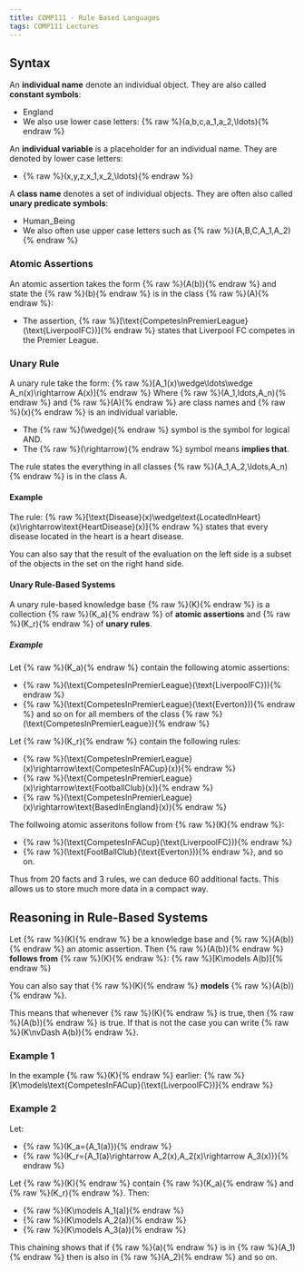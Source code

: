 ```yaml
---
title: COMP111 - Rule Based Languages
tags: COMP111 Lectures
---
```

## Syntax
An **individual name** denote an individual object. They are also called **constant symbols**:

* England
* We also use lower case letters: {% raw %}\(a,b,c,a_1,a_2,\ldots\){% endraw %}

An **individual variable** is a placeholder for an individual name. They are denoted by lower case letters:

* {% raw %}\(x,y,z,x_1,x_2,\ldots\){% endraw %}

A **class name** denotes a set of individual objects. They are often also called **unary predicate symbols**:

* Human_Being
* We also often use upper case letters such as {% raw %}\(A,B,C,A_1,A_2\){% endraw %}

### Atomic Assertions

An atomic assertion takes the form {% raw %}\(A(b)\){% endraw %} and state the {% raw %}\(b\){% endraw %} is in the class {% raw %}\(A\){% endraw %}:

* The assertion,
{% raw %}\[\text{CompetesInPremierLeague}(\text{LiverpoolFC})\]{% endraw %} states that Liverpool FC competes in the Premier League.

### Unary Rule
A unary rule take the form:
{% raw %}\[A_1(x)\wedge\ldots\wedge A_n(x)\rightarrow A(x)\]{% endraw %}
Where {% raw %}\(A_1,ldots,A_n\){% endraw %} and {% raw %}\(A\){% endraw %} are class names and {% raw %}\(x\){% endraw %} is an individual variable.

* The {% raw %}\(\wedge\){% endraw %} symbol is the symbol for logical AND.
* The {% raw %}\(\rightarrow\){% endraw %} symbol means **implies that**.

The rule states the everything in all classes {% raw %}\(A_1,A_2,\ldots,A_n\){% endraw %} is in the class A.

#### Example

The rule:
{% raw %}\[\text{Disease}(x)\wedge\text{LocatedInHeart}(x)\rightarrow\text{HeartDisease}(x)\]{% endraw %}
states that every disease located in the heart is a heart disease.

You can also say that the result of the evaluation on the left side is a subset of the objects in the set on the right hand side.

#### Unary Rule-Based Systems
A unary rule-based knowledge base {% raw %}\(K\){% endraw %} is a collection {% raw %}\(K_a\){% endraw %} of **atomic assertions** and {% raw %}\(K_r\){% endraw %} of **unary rules**.

##### Example
Let {% raw %}\(K_a\){% endraw %} contain the following atomic assertions:

* {% raw %}\(\text{CompetesInPremierLeague}(\text{LiverpoolFC})\){% endraw %}
* {% raw %}\(\text{CompetesInPremierLeague}(\text{Everton})\){% endraw %} and so on for all members of the class {% raw %}\(\text{CompetesInPremierLeague}\){% endraw %}

Let {% raw %}\(K_r\){% endraw %} contain the following rules:

* {% raw %}\(\text{CompetesInPremierLeague}(x)\rightarrow\text{CompetesInFACup}(x)\){% endraw %}
* {% raw %}\(\text{CompetesInPremierLeague}(x)\rightarrow\text{FootballClub}(x)\){% endraw %}
* {% raw %}\(\text{CompetesInPremierLeague}(x)\rightarrow\text{BasedInEngland}(x)\){% endraw %}

The follwoing atomic asseritons follow from {% raw %}\(K\){% endraw %}:

* {% raw %}\(\text{CompetesInFACup}(\text{LiverpoolFC})\){% endraw %}
* {% raw %}\(\text{FootBallClub}(\text{Everton})\){% endraw %}, and so on.

Thus from 20 facts and 3 rules, we can deduce 60 additional facts. This allows us to store much more data in a compact way.

## Reasoning in Rule-Based Systems
Let {% raw %}\(K\){% endraw %} be a knowledge base and {% raw %}\(A(b)\){% endraw %} an atomic assertion. Then {% raw %}\(A(b)\){% endraw %} **follows from** {% raw %}\(K\){% endraw %}:
{% raw %}\[K\models A(b)\]{% endraw %}

You can also say that {% raw %}\(K\){% endraw %} **models** {% raw %}\(A(b)\){% endraw %}.

This means that whenever {% raw %}\(K\){% endraw %} is true, then {% raw %}\(A(b)\){% endraw %} is true. If that is not the case you can write {% raw %}\(K\nvDash A(b)\){% endraw %}.

### Example 1
In the example {% raw %}\(K\){% endraw %} earlier:
{% raw %}\[K\models\text{CompetesInFACup}(\text{LiverpoolFC})\]{% endraw %}

### Example 2
Let:

* {% raw %}\(K_a=\{A_1(a)\}\){% endraw %}
* {% raw %}\(K_r=\{A_1(a)\rightarrow A_2(x),A_2(x)\rightarrow A_3(x)\}\){% endraw %}

Let {% raw %}\(K\){% endraw %} contain {% raw %}\(K_a\){% endraw %} and {% raw %}\(K_r\){% endraw %}. Then:

* {% raw %}\(K\models A_1(a)\){% endraw %}
* {% raw %}\(K\models A_2(a)\){% endraw %}
* {% raw %}\(K\models A_3(a)\){% endraw %}

This chaining shows that if {% raw %}\(a\){% endraw %} is in {% raw %}\(A_1\){% endraw %} then is also in {% raw %}\(A_2\){% endraw %} and so on.
